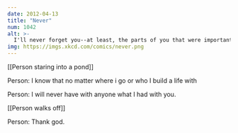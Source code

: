 ```yaml
---
date: 2012-04-13
title: "Never"
num: 1042
alt: >-
  I'll never forget you--at least, the parts of you that were important red flags.
img: https://imgs.xkcd.com/comics/never.png
---
```

[[Person staring into a pond]]

Person: I know that no matter where i go or who I build a life with

Person: I will never have with anyone what I had with you.

[[Person walks off]]

Person: Thank god.

